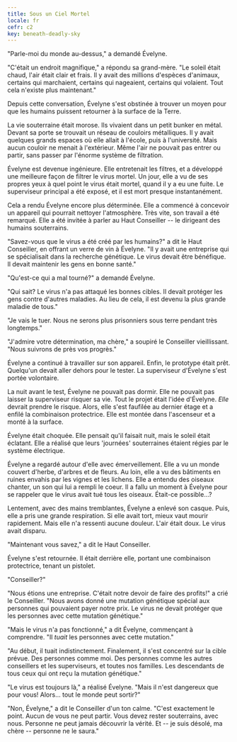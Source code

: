 ```yaml
---
title: Sous un Ciel Mortel
locale: fr
cefr: c2
key: beneath-deadly-sky
---
```


"Parle-moi du monde au-dessus," a demandé Évelyne.

"C'était un endroit magnifique," a répondu sa grand-mère. "Le soleil était chaud, l'air était clair et frais. Il y avait des millions d'espèces d'animaux, certains qui marchaient, certains qui nageaient, certains qui volaient. Tout cela n'existe plus maintenant."

Depuis cette conversation, Évelyne s'est obstinée à trouver un moyen pour que les humains puissent retourner à la surface de la Terre.

La vie souterraine était morose. Ils vivaient dans un petit bunker en métal. Devant sa porte se trouvait un réseau de couloirs métalliques. Il y avait quelques grands espaces où elle allait à l'école, puis à l'université. Mais aucun couloir ne menait à l'extérieur. Même l'air ne pouvait pas entrer ou partir, sans passer par l'énorme système de filtration.

Évelyne est devenue ingénieure. Elle entretenait les filtres, et a développé une meilleure façon de filtrer le virus mortel. Un jour, elle a vu de ses propres yeux à quel point le virus était mortel, quand il y a eu une fuite. Le superviseur principal a été exposé, et il est mort presque instantanément.

Cela a rendu Évelyne encore plus déterminée. Elle a commencé à concevoir un appareil qui pourrait nettoyer l'atmosphère. Très vite, son travail a été remarqué. Elle a été invitée à parler au Haut Conseiller -- le dirigeant des humains souterrains.

"Savez-vous que le virus a été créé par les humains?" a dit le Haut Conseiller, en offrant un verre de vin à Évelyne. "Il y avait une entreprise qui se spécialisait dans la recherche génétique. Le virus devait être bénéfique. Il devait maintenir les gens en bonne santé."

"Qu'est-ce qui a mal tourné?" a demandé Évelyne.

"Qui sait? Le virus n'a pas attaqué les bonnes cibles. Il devait protéger les gens contre d'autres maladies. Au lieu de cela, il est devenu la plus grande maladie de tous."

"Je vais le tuer. Nous ne serons plus prisonniers sous terre pendant très longtemps."

"J'admire votre détermination, ma chère," a soupiré le Conseiller vieillissant. "Nous suivrons de près vos progrès."

Évelyne a continué à travailler sur son appareil. Enfin, le prototype était prêt. Quelqu'un devait aller dehors pour le tester. La superviseur d'Évelyne s'est portée volontaire.

La nuit avant le test, Évelyne ne pouvait pas dormir. Elle ne pouvait pas laisser la superviseur risquer sa vie. Tout le projet était l'idée d'Évelyne. *Elle* devrait prendre le risque. Alors, elle s'est faufilée au dernier étage et a enfilé la combinaison protectrice. Elle est montée dans l'ascenseur et a monté à la surface.

Évelyne était choquée. Elle pensait qu'il faisait nuit, mais le soleil était éclatant. Elle a réalisé que leurs 'journées' souterraines étaient régies par le système électrique.

Évelyne a regardé autour d'elle avec émerveillement. Elle a vu un monde couvert d'herbe, d'arbres et de fleurs. Au loin, elle a vu des bâtiments en ruines envahis par les vignes et les lichens. Elle a entendu des oiseaux chanter, un son qui lui a rempli le coeur. Il a fallu un moment à Évelyne pour se rappeler que le virus avait tué tous les oiseaux. Était-ce possible...?

Lentement, avec des mains tremblantes, Évelyne a enlevé son casque. Puis, elle a pris une grande respiration. Si elle avait tort, mieux vaut mourir rapidement. Mais elle n'a ressenti aucune douleur. L'air était doux. Le virus avait disparu.

"Maintenant vous savez," a dit le Haut Conseiller.

Évelyne s'est retournée. Il était derrière elle, portant une combinaison protectrice, tenant un pistolet.

"Conseiller?"

"Nous étions une entreprise. C'était notre devoir de faire des profits!" a crié le Conseiller. "Nous avons donné une mutation génétique spécial aux personnes qui pouvaient payer notre prix. Le virus ne devait protéger que les personnes avec cette mutation génétique."

"Mais le virus n'a pas fonctionné," a dit Évelyne, commençant à comprendre. "Il *tuait* les personnes avec cette mutation."

"Au début, il tuait indistinctement. Finalement, il s'est concentré sur la cible prévue. Des personnes comme moi. Des personnes comme les autres conseillers et les superviseurs, et toutes nos familles. Les descendants de tous ceux qui ont reçu la mutation génétique."

"Le virus est toujours là," a réalisé Évelyne. "Mais il n'est dangereux que pour vous! Alors... tout le monde peut sortir?"

"Non, Évelyne," a dit le Conseiller d'un ton calme. "C'est exactement le point. Aucun de vous ne peut partir. Vous devez rester souterrains, avec nous. Personne ne peut jamais découvrir la vérité. Et -- je suis désolé, ma chère -- personne ne le saura."